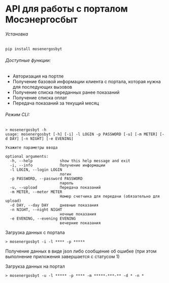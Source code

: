# API для работы с порталом Мосэнергосбыт
###### Установка 
`pip install mosenergosbyt`
###### Доступные функции: 
* Авторизация на портле 
* Получение базовой информации клиента с портала, которая нужна для последующих вызовов
* Получение списка переданных ранее показаний
* Получение списка оплат
* Передача показаний за текущий месяц

###### Режим CLI:
```
> mosenergosbyt -h
usage: mosenergosbyt [-h] [-i] -l LOGIN -p PASSWORD [-u] [-m METER] [-d DAY] [-n NIGHT] [-e EVENING]

Укажите параметры ввода

optional arguments:
  -h, --help            show this help message and exit
  -i, --info            Получение информации
  -l LOGIN, --login LOGIN
                        логин
  -p PASSWORD, --password PASSWORD
                        пароль
  -u, --upload          Передача показаний
  -m METER, --meter METER
                        Номер счетчика для передачи (обязательно для upload)
  -d DAY, --day DAY     дневные показания
  -n NIGHT, --night NIGHT
                        ночные показания
  -e EVENING, --evening EVENING
                        вечерние показания
```

Загрузка данных с портала
```
> mosenergosbyt -i -l **** -p *****
```
Получение данных в виде json либо сообщение об ошибке (при этом выполнение приложения завершается с статусом 1)

Загрукза данных на портал
```
> mosenergosbyt -u -l ***** -p **** -m *****-***-** -d * -n *
```
